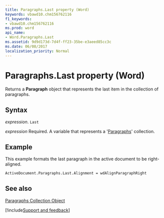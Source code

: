 ```yaml
---
title: Paragraphs.Last property (Word)
keywords: vbawd10.chm156762116
f1_keywords:
- vbawd10.chm156762116
ms.prod: word
api_name:
- Word.Paragraphs.Last
ms.assetid: 9d9d173d-7d4f-ff23-35be-e3aeed85cc3c
ms.date: 06/08/2017
localization_priority: Normal
---
```



# Paragraphs.Last property (Word)

Returns a  **Paragraph** object that represents the last item in the collection of paragraphs.


## Syntax

_expression_. `Last`

_expression_ Required. A variable that represents a '[Paragraphs](Word.paragraphs.md)' collection.


## Example

This example formats the last paragraph in the active document to be right-aligned.


```vb
ActiveDocument.Paragraphs.Last.Alignment = wdAlignParagraphRight
```


## See also


[Paragraphs Collection Object](Word.paragraphs.md)

[!include[Support and feedback](~/includes/feedback-boilerplate.md)]